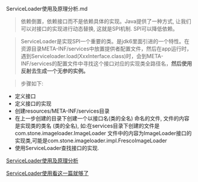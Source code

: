 ServiceLoader使用及原理分析.md



> 依赖倒置，依赖接口而不是依赖具体的实现。Java提供了一种方式, 让我们可以对接口的实现进行动态替换, 这就是SPI机制. SPI可以降低依赖。

> ServiceLoader是实现SPI一个重要的类。是jdk6里面引进的一个特性。在资源目录META-INF/services中放置提供者配置文件，然后在app运行时，遇到Serviceloader.load(XxxInterface.class)时，会到META-INF/services的配置文件中寻找这个接口对应的实现类全路径名，**然后使用反射去生成一个无参的实例。**


> 步骤如下:

- 定义接口
- 定义接口的实现 
- 创建resources/META-INF/services目录
- 在上一步创建的目录下创建一个以接口名(类的全名) 命名的文件, 文件的内容是实现类的类名 (类的全名), 如:在services目录下创建的文件是com.stone.imageloader.ImageLoader 文件中的内容为ImageLoader接口的实现类,可能是com.stone.imageloader.impl.FrescoImageLoader
- 使用ServiceLoader查找接口的实现.


[ServiceLoader使用及原理分析](https://blog.csdn.net/a910626/article/details/78811273)

[ServiceLoader使用看这一篇就够了](https://www.jianshu.com/p/7601ba434ff4)